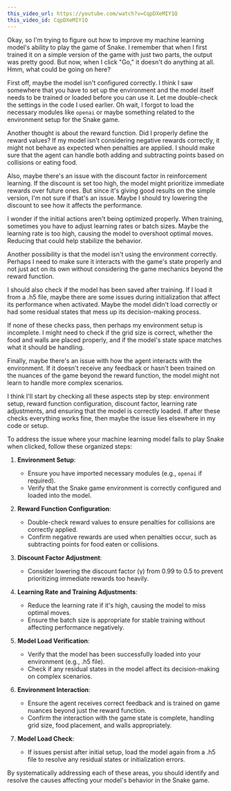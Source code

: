 ```yaml
---
this_video_url: https://youtube.com/watch?v=CqpDXeMIY1Q
this_video_id: CqpDXeMIY1Q
---
```

<think>
Okay, so I'm trying to figure out how to improve my machine learning model's ability to play the game of Snake. I remember that when I first trained it on a simple version of the game with just two parts, the output was pretty good. But now, when I click "Go," it doesn't do anything at all. Hmm, what could be going on here?

First off, maybe the model isn't configured correctly. I think I saw somewhere that you have to set up the environment and the model itself needs to be trained or loaded before you can use it. Let me double-check the settings in the code I used earlier. Oh wait, I forgot to load the necessary modules like `openai` or maybe something related to the environment setup for the Snake game.

Another thought is about the reward function. Did I properly define the reward values? If my model isn't considering negative rewards correctly, it might not behave as expected when penalties are applied. I should make sure that the agent can handle both adding and subtracting points based on collisions or eating food.

Also, maybe there's an issue with the discount factor in reinforcement learning. If the discount is set too high, the model might prioritize immediate rewards over future ones. But since it's giving good results on the simple version, I'm not sure if that's an issue. Maybe I should try lowering the discount to see how it affects the performance.

I wonder if the initial actions aren't being optimized properly. When training, sometimes you have to adjust learning rates or batch sizes. Maybe the learning rate is too high, causing the model to overshoot optimal moves. Reducing that could help stabilize the behavior.

Another possibility is that the model isn't using the environment correctly. Perhaps I need to make sure it interacts with the game's state properly and not just act on its own without considering the game mechanics beyond the reward function.

I should also check if the model has been saved after training. If I load it from a .h5 file, maybe there are some issues during initialization that affect its performance when activated. Maybe the model didn't load correctly or had some residual states that mess up its decision-making process.

If none of these checks pass, then perhaps my environment setup is incomplete. I might need to check if the grid size is correct, whether the food and walls are placed properly, and if the model's state space matches what it should be handling.

Finally, maybe there's an issue with how the agent interacts with the environment. If it doesn't receive any feedback or hasn't been trained on the nuances of the game beyond the reward function, the model might not learn to handle more complex scenarios.

I think I'll start by checking all these aspects step by step: environment setup, reward function configuration, discount factor, learning rate adjustments, and ensuring that the model is correctly loaded. If after these checks everything works fine, then maybe the issue lies elsewhere in my code or setup.
</think>

To address the issue where your machine learning model fails to play Snake when clicked, follow these organized steps:

1. **Environment Setup**:
   - Ensure you have imported necessary modules (e.g., `openai` if required).
   - Verify that the Snake game environment is correctly configured and loaded into the model.

2. **Reward Function Configuration**:
   - Double-check reward values to ensure penalties for collisions are correctly applied.
   - Confirm negative rewards are used when penalties occur, such as subtracting points for food eaten or collisions.

3. **Discount Factor Adjustment**:
   - Consider lowering the discount factor (γ) from 0.99 to 0.5 to prevent prioritizing immediate rewards too heavily.

4. **Learning Rate and Training Adjustments**:
   - Reduce the learning rate if it's high, causing the model to miss optimal moves.
   - Ensure the batch size is appropriate for stable training without affecting performance negatively.

5. **Model Load Verification**:
   - Verify that the model has been successfully loaded into your environment (e.g., .h5 file).
   - Check if any residual states in the model affect its decision-making on complex scenarios.

6. **Environment Interaction**:
   - Ensure the agent receives correct feedback and is trained on game nuances beyond just the reward function.
   - Confirm the interaction with the game state is complete, handling grid size, food placement, and walls appropriately.

7. **Model Load Check**:
   - If issues persist after initial setup, load the model again from a .h5 file to resolve any residual states or initialization errors.

By systematically addressing each of these areas, you should identify and resolve the causes affecting your model's behavior in the Snake game.
